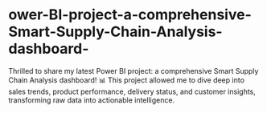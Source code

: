 # ower-BI-project-a-comprehensive-Smart-Supply-Chain-Analysis-dashboard-
Thrilled to share my latest Power BI project: a comprehensive Smart Supply Chain Analysis dashboard! 📊 This project allowed me to dive deep into sales trends, product performance, delivery status, and customer insights, transforming raw data into actionable intelligence.
